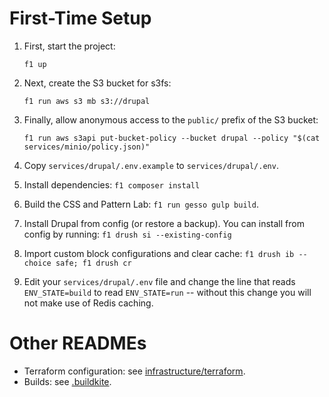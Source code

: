 # First-Time Setup

1. First, start the project:

   ```
   f1 up
   ```

2. Next, create the S3 bucket for s3fs:

   ```
   f1 run aws s3 mb s3://drupal
   ```

3. Finally, allow anonymous access to the `public/` prefix of the S3 bucket:

   ```
   f1 run aws s3api put-bucket-policy --bucket drupal --policy "$(cat services/minio/policy.json)"
   ```

4. Copy `services/drupal/.env.example` to `services/drupal/.env`.

5. Install dependencies: ```f1 composer install```

6. Build the CSS and Pattern Lab: `f1 run gesso gulp build`.

7. Install Drupal from config (or restore a backup).  You can install from config by running: ```f1 drush si --existing-config```

8. Import custom block configurations and clear cache: ```f1 drush ib --choice safe; f1 drush cr```

9. Edit your `services/drupal/.env` file and change the line that reads `ENV_STATE=build` to read `ENV_STATE=run` -- without this change you will not make use of Redis caching.

# Other READMEs

- Terraform configuration: see [infrastructure/terraform](infrastructure/terraform/README.md).
- Builds: see [.buildkite](.buildkite/README.md).
